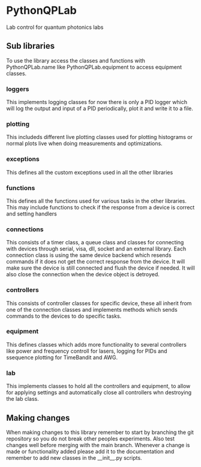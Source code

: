# PythonQPLab

Lab control for quantum photonics labs

## Sub libraries

To use the library access the classes and functions with PythonQPLab.name like PythonQPLab.equipment to access equipment classes.

### loggers

This implements logging classes for now there is only a PID logger which will log the output and input of a PID periodically, plot it and write it to a file.

### plotting

This includeds different live plotting classes used for plotting histograms or normal plots live when doing measurements and optimizations.

### exceptions

This defines all the custom exceptions used in all the other libraries

### functions

This defines all the functions used for various tasks in the other libraries. This may include functions to check if the response from a device is correct and setting handlers

### connections 

This consists of a timer class, a queue class and classes for connecting with devices through serial, visa, dll, socket and an external library. Each connection class is using the same device backend which resends commands if it does not get the correct response from the device. It will make sure the device is still connected and flush the device if needed. It will also close the connection when the device object is detroyed.

### controllers

This consists of controller classes for specific device, these all inherit from one of the connection classes and implements methods which sends commands to the devices to do specific tasks.

### equipment

This defines classes which adds more functionality to several controllers like power and frequency controll for lasers, logging for PIDs and ssequence plotting for TimeBandit and AWG.

### lab

This implements classes to hold all the controllers and equipment, to allow for applying settings and automatically close all controllers whn destroying the lab class.

## Making changes

When making changes to this library remember to start by branching the git repository so you do not break other peoples experiments. Also test changes well before merging with the main branch. Whenever a change is made or functionality added please add it to the documentation and remember to add new classes in the \_\_init__.py scripts.

